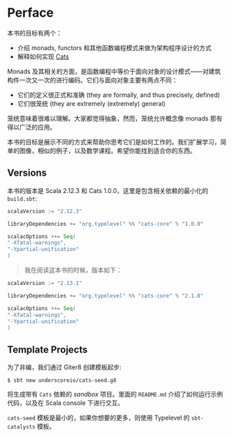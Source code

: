 # Perface

本书的目标有两个：
- 介绍 monads, functors 和其他函数编程模式来做为架构程序设计的方式
- 解释如何实现 [Cats](https://typelevel.org/cats/)


Monads 及其相关的方面，是函数编程中等价于面向对象的设计模式——对建筑构件一次又一次的进行编码。它们与面向对象主要有两点不同：

- 它们的定义很正式和准确 (they are formally, and thus precisely, defined)
- 它们很笼统 (they are extremely (extremely) general)

笼统意味着很难以理解。大家都觉得抽象，然而，笼统允许概念像 monads 那有得以广泛的应用。

本书的目标是展示不同的方式来帮助你思考它们是如何工作的。我们扩展学习，简单的图像，相似的例子，以及数学课程。希望你能找到适合你的东西。

## Versions

本书的版本是 Scala 2.12.3 和 Cats 1.0.0，这里是包含相关依赖的最小化的 `build.sbt`:
```scala
scalaVersion := "2.12.3"

libraryDependencies += "org.typelevel" %% "cats-core" % "1.0.0"

scalacOptions ++= Seq(
"-Xfatal-warnings",
"-Ypartial-unification"
)
```

> 我在阅读这本书的时候，版本如下：

```scala
scalaVersion := "2.13.1"

libraryDependencies += "org.typelevel" %% "cats-core" % "2.1.0"

scalacOptions ++= Seq(
"-Xfatal-warnings",
"-Ypartial-unification"
)
```

## Template Projects

为了非编，我们通过 Giter8 创建模板起步:
```
$ sbt new underscoreio/cats-seed.g8
```

将生成带有 `Cats` 依赖的 *sandbox* 项目。里面的 `README.md` 介绍了如何运行示例代码，以及在 Scala console 下进行交互。

`cats-seed` 模板是最小的，如果你想要的更多，则使用 Typelevel 的 `sbt-catalysts` 模板。
